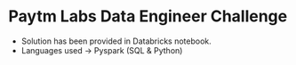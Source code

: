 # Paytm Labs Data Engineer Challenge
- Solution has been provided in Databricks notebook. 
- Languages used -> Pyspark (SQL & Python)
